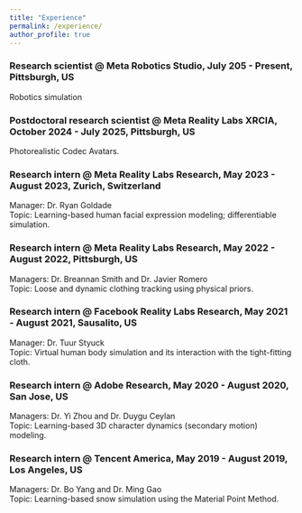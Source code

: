 ```yaml
---
title: "Experience"
permalink: /experience/
author_profile: true
---
```

### Research scientist @ Meta Robotics Studio, July 205 - Present, Pittsburgh, US
Robotics simulation

### Postdoctoral research scientist @ Meta Reality Labs XRCIA, October 2024 - July 2025, Pittsburgh, US
Photorealistic Codec Avatars.

### Research intern @ Meta Reality Labs Research, May 2023 - August 2023, Zurich, Switzerland
Manager: Dr. Ryan Goldade<br/>
Topic: Learning-based human facial expression modeling; differentiable simulation.

### Research intern @ Meta Reality Labs Research, May 2022 - August 2022, Pittsburgh, US
Managers: Dr. Breannan Smith and Dr. Javier Romero <br/>
Topic: Loose and dynamic clothing tracking using physical priors.

### Research intern @ Facebook Reality Labs Research, May 2021 - August 2021, Sausalito, US
Manager: Dr. Tuur Styuck <br/>
Topic: Virtual human body simulation and its interaction with the tight-fitting cloth.

### Research intern @ Adobe Research, May 2020 - August 2020, San Jose, US
Managers: Dr. Yi Zhou and Dr. Duygu Ceylan <br/>
Topic: Learning-based 3D character dynamics (secondary motion) modeling.


### Research intern @ Tencent America, May 2019 - August 2019, Los Angeles, US
Managers: Dr. Bo Yang and Dr. Ming Gao <br/>
Topic: Learning-based snow simulation using the Material Point Method.
